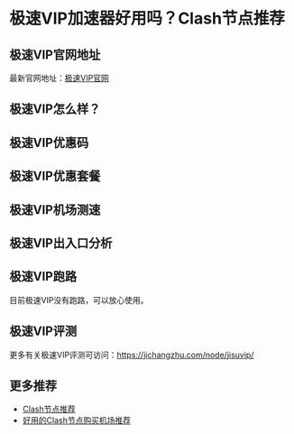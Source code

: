 # 极速VIP加速器好用吗？Clash节点推荐

## 极速VIP官网地址
最新官网地址：[极速VIP官网](https://ct.affxc.com/jisuvip/)

## 极速VIP怎么样？


## 极速VIP优惠码


## 极速VIP优惠套餐


## 极速VIP机场测速


## 极速VIP出入口分析


## 极速VIP跑路
目前极速VIP没有跑路，可以放心使用。

## 极速VIP评测
更多有关极速VIP评测可访问：https://jichangzhu.com/node/jisuvip/

## 更多推荐
 - [Clash节点推荐](https://github.com/clashdownload/Clash)
 - [好用的Clash节点购买机场推荐](https://clash.top/node/?utm_source=github&utm_medium=clashdownload-details)
